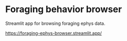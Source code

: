 # Foraging behavior browser
Streamlit app for browsing foraging ephys data.

https://foraging-ephys-browser.streamlit.app/
